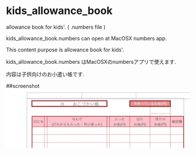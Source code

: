 # kids_allowance_book
allowance book for kids'. ( .numbers file )

kids_allowance_book.numbers can open at MacOSX numbers app.
  
This content purpose is allowance book for kids'.

kids_allowance_book.numbers はMacOSXのnumbersアプリで使えます.
  
内容は子供向けのお小遣い帳です.
  
##screenshot
![screenshot](kids_allowance.png)
